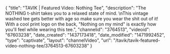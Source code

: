 {
    "title": "TAVIK | Featured Video: Nothing Tee",
    "description": "The NOTHING t-shirt takes you to a relaxed state of mind. \nThis vintage washed tee gets better with age so make sure you wear the shit out of it! With a cool print logo on the back, \"Nothing on my mind\" is exactly how you'll feel while wearing this tee.",
    "channelid": "3764513",
    "videoid": "67603238",
    "date_created": "1437173418",
    "date_modified": "1471992452",
    "type": "captivate",
    "layout": "channelVideo",
    "url": "\/tavik\/tavik-featured-video-nothing-tee\/3764513-67603238"
}